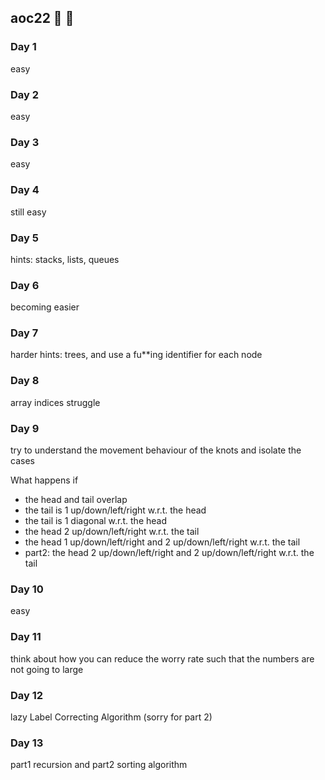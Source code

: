## aoc22 :christmas_tree: :santa:

### Day 1

easy

### Day 2

easy

### Day 3

easy

### Day 4

still easy

### Day 5

hints: stacks, lists, queues

### Day 6

becoming easier

### Day 7

harder
hints: trees, and use a fu**ing identifier for each node

### Day 8

array indices struggle

### Day 9

try to understand the movement behaviour of the knots and isolate the cases

What happens if

* the head and tail overlap
* the tail is 1 up/down/left/right w.r.t. the head
* the tail is 1 diagonal w.r.t. the head
* the head 2 up/down/left/right w.r.t. the tail
* the head 1 up/down/left/right and 2 up/down/left/right w.r.t. the tail
* part2: the head 2 up/down/left/right and 2 up/down/left/right w.r.t. the tail

### Day 10

easy

### Day 11

think about how you can reduce the worry rate such that the numbers are not going to large

### Day 12

lazy Label Correcting Algorithm (sorry for part 2)

### Day 13

part1 recursion and part2 sorting algorithm

